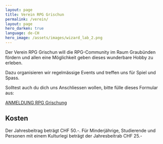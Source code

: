```yaml
---
layout: page
title: Verein RPG Grischun
permalink: /verein/
layout: page
hero_darken: true
language: de-CH
hero_image: /assets/images/wizard_lab_2.png
---
```


Der Verein RPG Grischun will die RPG-Community im Raum Graubünden fördern und allen eine Möglichkeit geben dieses wunderbare Hobby zu erleben.

Dazu organisieren wir regelmässige Events und treffen uns für Spiel und Spass.

Solltest auch du dich uns Anschliessen wollen, bitte fülle dieses Formular aus:

[ANMELDUNG RPG Grischung](https://forms.gle/FyJWs5qW3guy5NYs8)

## Kosten

Der Jahresbeitrag beträgt CHF 50.-. Für Minderjährige, Studierende und Personen mit einem Kulturlegi beträgt der Jahresbeitrab CHF 25.-
